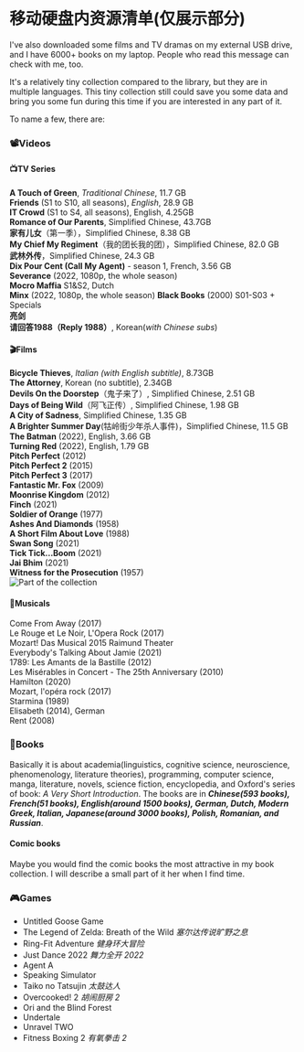 # 移动硬盘内资源清单(仅展示部分)
I've also downloaded some films and TV dramas on my external USB drive, and I have 6000+ books on my laptop. People who read this message can check with me, too.   

It's a relatively tiny collection compared to the library, but they are in multiple languages. This tiny collection still could save you some data and bring you some fun during this time if you are interested in any part of it.   

To name a few, there are:   
### 📽️Videos
#### 📺TV Series
**A Touch of Green**, *Traditional Chinese*, 11.7 GB    
**Friends** (S1 to S10, all seasons), *English*, 28.9 GB    
**IT Crowd** (S1 to S4, all seasons), English, 4.25GB    
**Romance of Our Parents**, Simplified Chinese, 43.7GB    
**家有儿女**（第一季），Simplified Chinese, 8.38 GB    
**My Chief My Regiment**（我的团长我的团），Simplified Chinese, 82.0 GB    
**武林外传**，Simplified Chinese, 24.3 GB    
**Dix Pour Cent (Call My Agent)** - season 1, French, 3.56 GB    
**Severance** (2022, 1080p, the whole season)    
**Mocro Maffia** S1&S2, Dutch    
**Minx** (2022, 1080p, the whole season)
**Black Books** (2000) S01-S03 + Specials    
**亮剑**    
**请回答1988（Reply 1988）**, Korean(*with Chinese subs*)    

#### 🎬Films 
**Bicycle Thieves**, *Italian (with English subtitle)*, 8.73GB    
**The Attorney**, Korean (no subtitle), 2.34GB    
**Devils On the Doorstep**（鬼子来了）, Simplified Chinese, 2.51 GB    
**Days of Being Wild**（阿飞正传）, Simplified Chinese, 1.98 GB    
**A City of Sadness**, Simplified Chinese, 1.35 GB    
**A Brighter Summer Day**(牯岭街少年杀人事件)，Simplified Chinese, 11.5 GB    
**The Batman** (2022), English, 3.66 GB    
**Turning Red** (2022), English, 1.79 GB    
**Pitch Perfect** (2012)    
**Pitch Perfect 2** (2015)    
**Pitch Perfect 3** (2017)    
**Fantastic Mr. Fox** (2009)    
**Moonrise Kingdom** (2012)    
**Finch** (2021)    
**Soldier of Orange** (1977)    
**Ashes And Diamonds** (1958)    
**A Short Film About Love** (1988)    
**Swan Song** (2021)    
**Tick Tick...Boom** (2021)    
**Jai Bhim** (2021)    
**Witness for the Prosecution** (1957)    
![Part of the collection](https://github.com/Stoic42/desal.github.io/blob/main/_images/Pasted%20image%2020220408212411.png?raw=true)  

#### 🎵Musicals
Come From Away (2017)    
Le Rouge et Le Noir, L'Opera Rock (2017)    
Mozart! Das Musical 2015 Raimund Theater    
Everybody's Talking About Jamie (2021)    
1789: Les Amants de la Bastille (2012)    
Les Misérables in Concert - The 25th Anniversary (2010)    
Hamilton (2020)    
Mozart, l'opéra rock (2017)    
Starmina (1989)    
Elisabeth (2014), German    
Rent (2008)    
  
### 📕Books
Basically it is about academia(linguistics, cognitive science, neuroscience, phenomenology, literature theories), programming, computer science, manga, literature, novels, science fiction, encyclopedia, and Oxford's series of book: *A Very Short Introduction*. 
The books are in ***Chinese(593 books), French(51 books), English(around 1500 books), German, Dutch, Modern Greek, Italian, Japanese(around 3000 books), Polish, Romanian, and Russian***. 
#### Comic books
Maybe you would find the comic books the most attractive in my book collection. I will describe a small part of it her when I find time. 

### 🎮Games
- Untitled Goose Game
- The Legend of Zelda: Breath of the Wild *塞尔达传说旷野之息*
- Ring-Fit Adventure *健身环大冒险*
- Just Dance 2022 *舞力全开 2022*
- Agent A
- Speaking Simulator
- Taiko no Tatsujin *太鼓达人*
- Overcooked! 2 *胡闹厨房 2*
- Ori and the Blind Forest
- Undertale
- Unravel TWO
- Fitness Boxing 2 *有氧拳击 2*
